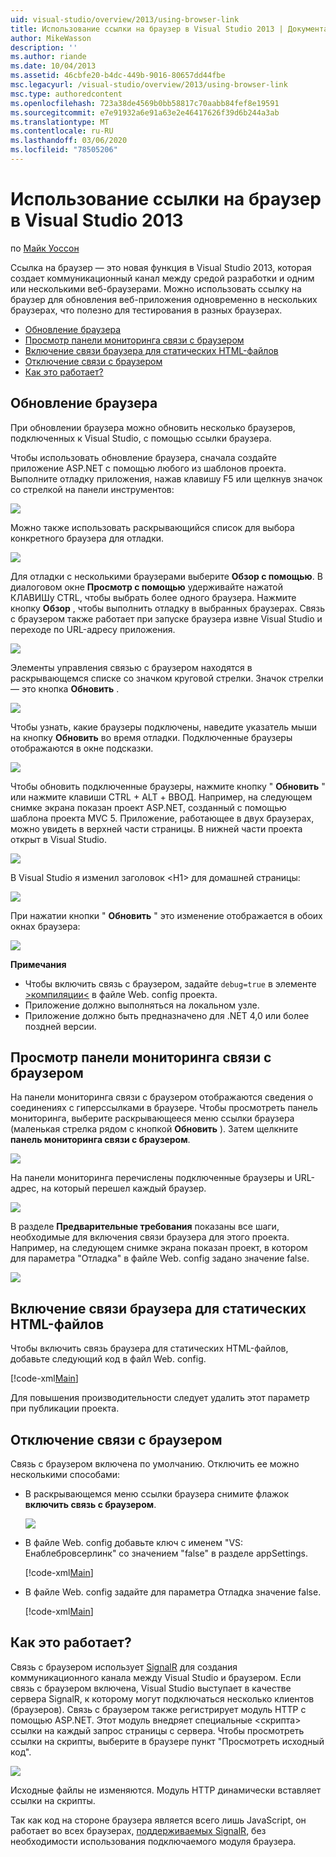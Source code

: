 ```yaml
---
uid: visual-studio/overview/2013/using-browser-link
title: Использование ссылки на браузер в Visual Studio 2013 | Документация Майкрософт
author: MikeWasson
description: ''
ms.author: riande
ms.date: 10/04/2013
ms.assetid: 46cbfe20-b4dc-449b-9016-80657dd44fbe
msc.legacyurl: /visual-studio/overview/2013/using-browser-link
msc.type: authoredcontent
ms.openlocfilehash: 723a38de4569b0bb58817c70aabb84fef8e19591
ms.sourcegitcommit: e7e91932a6e91a63e2e46417626f39d6b244a3ab
ms.translationtype: MT
ms.contentlocale: ru-RU
ms.lasthandoff: 03/06/2020
ms.locfileid: "78505206"
---
```

# <a name="using-browser-link-in-visual-studio-2013"></a>Использование ссылки на браузер в Visual Studio 2013

по [Майк Уоссон](https://github.com/MikeWasson)

Ссылка на браузер — это новая функция в Visual Studio 2013, которая создает коммуникационный канал между средой разработки и одним или несколькими веб-браузерами. Можно использовать ссылку на браузер для обновления веб-приложения одновременно в нескольких браузерах, что полезно для тестирования в разных браузерах.

- [Обновление браузера](#browser-refresh)
- [Просмотр панели мониторинга связи с браузером](#dashboard)
- [Включение связи браузера для статических HTML-файлов](#static-html)
- [Отключение связи с браузером](#disabling)
- [Как это работает?](#how-it-works)

<a id="browser-refresh"></a>
## <a name="browser-refresh"></a>Обновление браузера

При обновлении браузера можно обновить несколько браузеров, подключенных к Visual Studio, с помощью ссылки браузера.

Чтобы использовать обновление браузера, сначала создайте приложение ASP.NET с помощью любого из шаблонов проекта. Выполните отладку приложения, нажав клавишу F5 или щелкнув значок со стрелкой на панели инструментов:

![](using-browser-link/_static/image1.png)

Можно также использовать раскрывающийся список для выбора конкретного браузера для отладки.

![](using-browser-link/_static/image2.png)

Для отладки с несколькими браузерами выберите **Обзор с помощью**. В диалоговом окне **Просмотр с помощью** удерживайте нажатой КЛАВИШу CTRL, чтобы выбрать более одного браузера. Нажмите кнопку **Обзор** , чтобы выполнить отладку в выбранных браузерах. Связь с браузером также работает при запуске браузера извне Visual Studio и переходе по URL-адресу приложения.

![](using-browser-link/_static/image3.png)

Элементы управления связью с браузером находятся в раскрывающемся списке со значком круговой стрелки. Значок стрелки — это кнопка **Обновить** .

![](using-browser-link/_static/image4.png)

Чтобы узнать, какие браузеры подключены, наведите указатель мыши на кнопку **Обновить** во время отладки. Подключенные браузеры отображаются в окне подсказки.

![](using-browser-link/_static/image5.png)

Чтобы обновить подключенные браузеры, нажмите кнопку " **Обновить** " или нажмите клавиши CTRL + ALT + ВВОД. Например, на следующем снимке экрана показан проект ASP.NET, созданный с помощью шаблона проекта MVC 5. Приложение, работающее в двух браузерах, можно увидеть в верхней части страницы. В нижней части проекта открыт в Visual Studio.

![](using-browser-link/_static/image6.png)

В Visual Studio я изменил заголовок &lt;H1&gt; для домашней страницы:

![](using-browser-link/_static/image7.png)

При нажатии кнопки " **Обновить** " это изменение отображается в обоих окнах браузера:

![](using-browser-link/_static/image8.png)

**Примечания**

- Чтобы включить связь с браузером, задайте `debug=true` в элементе [&gt;компиляции&lt;](https://msdn.microsoft.com/library/s10awwz0(v=vs.85).aspx) в файле Web. config проекта.
- Приложение должно выполняться на локальном узле.
- Приложение должно быть предназначено для .NET 4,0 или более поздней версии.

<a id="dashboard"></a>
## <a name="viewing-the-browser-link-dashboard"></a>Просмотр панели мониторинга связи с браузером

На панели мониторинга связи с браузером отображаются сведения о соединениях с гиперссылками в браузере. Чтобы просмотреть панель мониторинга, выберите раскрывающееся меню ссылки браузера (маленькая стрелка рядом с кнопкой **Обновить** ). Затем щелкните **панель мониторинга связи с браузером**.

![](using-browser-link/_static/image9.png)

На панели мониторинга перечислены подключенные браузеры и URL-адрес, на который перешел каждый браузер.

![](using-browser-link/_static/image10.png)

В разделе **Предварительные требования** показаны все шаги, необходимые для включения связи браузера для этого проекта. Например, на следующем снимке экрана показан проект, в котором для параметра "Отладка" в файле Web. config задано значение false.

![](using-browser-link/_static/image11.png)

<a id="static-html"></a>
## <a name="enabling-browser-link-for-static-html-files"></a>Включение связи браузера для статических HTML-файлов

Чтобы включить связь браузера для статических HTML-файлов, добавьте следующий код в файл Web. config.

[!code-xml[Main](using-browser-link/samples/sample1.xml)]

Для повышения производительности следует удалить этот параметр при публикации проекта.

<a id="disabling"></a>
## <a name="disabling-browser-link"></a>Отключение связи с браузером

Связь с браузером включена по умолчанию. Отключить ее можно несколькими способами:

- В раскрывающемся меню ссылки браузера снимите флажок **включить связь с браузером**. 

    ![](using-browser-link/_static/image12.png)
- В файле Web. config добавьте ключ с именем "VS: Енаблебровсерлинк" со значением "false" в разделе appSettings. 

    [!code-xml[Main](using-browser-link/samples/sample2.xml)]
- В файле Web. config задайте для параметра Отладка значение false. 

    [!code-xml[Main](using-browser-link/samples/sample3.xml)]

<a id="how-it-works"></a>
## <a name="how-does-it-work"></a>Как это работает?

Связь с браузером использует [SignalR](../../../signalr/index.md) для создания коммуникационного канала между Visual Studio и браузером. Если связь с браузером включена, Visual Studio выступает в качестве сервера SignalR, к которому могут подключаться несколько клиентов (браузеров). Связь с браузером также регистрирует модуль HTTP с помощью ASP.NET. Этот модуль внедряет специальные &lt;скрипта&gt; ссылки на каждый запрос страницы с сервера. Чтобы просмотреть ссылки на скрипты, выберите в браузере пункт "Просмотреть исходный код".

![](using-browser-link/_static/image13.png)

Исходные файлы не изменяются. Модуль HTTP динамически вставляет ссылки на скрипты.

Так как код на стороне браузера является всего лишь JavaScript, он работает во всех браузерах, [поддерживаемых SignalR](../../../signalr/overview/getting-started/supported-platforms.md), без необходимости использования подключаемого модуля браузера.
